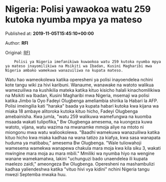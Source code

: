 
# Nigeria: Polisi yawaokoa watu 259 kutoka nyumba mpya ya mateso

Published at: **2019-11-05T15:45:10+00:00**

Author: **RFI**

Original: [RFI](http://sw.rfi.fr/afrika/20191105-nigeria-polisi-yawaokoa-watu-259-kutoka-nyumba-mpya-ya-mateso)


        Polisi ya Nigeria imefanikiwa kuwaokoa watu 259 kutoka nyumba mpya ya mateso inayomilikiwa na Msikiti wa Ibadan, Kusini Magharibi mwa Nigeria ambako wamekuwa wanazuiliwa na kupata mateso.
      
Watu hao wameokolewa katika operesheni ya polisi inayoendelea nchini kote tangu wiki za hivi karibuni. Wanaume, wanawake na watoto walikua wamezuiliwa na kushikilia mateka katika kituo kisicho halali kinachomilikiwa na Msikiti wa Ibadan, Kusini Magharibi mwa Nigeria, msemaji wa polisi katika Jimbo la Oyo Fadeyi Olugbenga ameliambia shirika la Habari la AFP.
Polisi imeingilia kati "haraka" baada ya kupata habari kutoka kwa kijana wa miaka 18 ambaye alitoroka kutoka kituo hicho, Fadeyi Olugbenga amebainisha.
Kwa jumla, "watu 259 walikuwa wamefungwa na kuomba msaada wakati tulipofika," Bw Olugbenga amesema, na kuongeza kuwa watoto, vijana, watu wazima na mwanamke mmoja aliye na mtoto ni miongonu mwa watu waliookolewa.
"Baadhi wamekuwa wanazuiliwa katika kituo hicho kwa miaka kadhaa na wana tatizo za kiafya, kwa sasa wanapata huduma ya matibabu," amesema Bw Olugbenga. "Wale tuliowahoji wamesema wamekwa wanapewa chakula mara moja kwa kila siku 3, wakati mwingine mara moja au mara mbili."
Mmiliki wa nyumba hiyo na wengine wanane wamekamatwa, lakini "uchunguzi bado unaendelea ili kupata maelezo zaidi," ameongeza Bw Olugbenga.
Operesheni na mashambulizi kadhaa yaliendeshwa katika "vituo hivi vya kidini" nchini Nigeria tangu mwezi Septemba mwaka huu.
